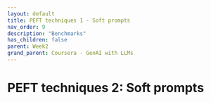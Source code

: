 ```yaml
---
layout: default
title: PEFT techniques 1 - Soft prompts
nav_order: 9
description: "Benchmarks"
has_children: false
parent: Week2
grand_parent: Coursera - GenAI with LLMs 
---
```


# PEFT techniques 2: Soft prompts